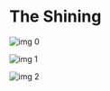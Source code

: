 # The Shining

![img 0](https://i.imgur.com/CyNnz9v.jpg)

![img 1](https://i.imgur.com/goFd5m6.png)

![img 2](https://i.imgur.com/7YtkcCz.jpg)


